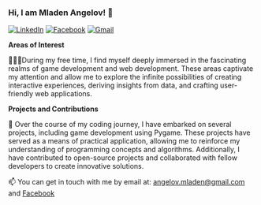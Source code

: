 ### Hi, I am Mladen Angelov! 👋

[![LinkedIn](https://img.shields.io/badge/-LinkedIn-0e76a8?style=flat-square&logo=Linkedin&logoColor=white)](https://www.linkedin.com/in/mladen-angelov-a19b5a260/) 
[![Facebook](https://img.shields.io/badge/-Facebook-00B2FF?style=flat-square&logo=Facebook&logoColor=white)](https://www.facebook.com/mladen.angelov.5/)
[![Gmail](https://img.shields.io/badge/-Gmail-c14438?style=flat&logo=Gmail&logoColor=white)](mailto:webbersof@gmail.com)


**Areas of Interest**

👨🏽‍💻During my free time, I find myself deeply immersed in the fascinating realms of game development  and web development. These areas captivate my attention and allow me to explore the infinite possibilities of creating interactive experiences, deriving insights from data, and crafting user-friendly web applications.

**Projects and Contributions**

🌱 Over the course of my coding journey, I have embarked on several projects, including game development using Pygame. These projects have served as a means of practical application, allowing me to reinforce my understanding of programming concepts and algorithms. Additionally, I have contributed to open-source projects and collaborated with fellow developers to create innovative solutions.

📫 You can get in touch with me by email at: angelov.mladen@gmail.com and [Facebook]([https://www.facebook.com/mladen.angelov.5/])
